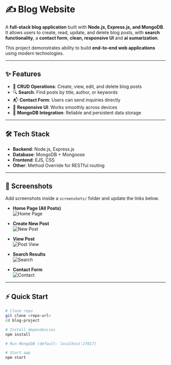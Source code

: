 # ✍️ Blog Website  

A **full-stack blog application** built with **Node.js, Express.js, and MongoDB**.  
It allows users to create, read, update, and delete blog posts, with **search functionality**, a **contact form**, **clean, responsive UI** and **ai sumarization**.  

This project demonstrates ability to build **end-to-end web applications** using modern technologies.  

---

## ✨ Features  

- 📝 **CRUD Operations**: Create, view, edit, and delete blog posts  
- 🔍 **Search**: Find posts by title, author, or keywords  
- 📬 **Contact Form**: Users can send inquiries directly  
- 📱 **Responsive UI**: Works smoothly across devices  
- 💾 **MongoDB Integration**: Reliable and persistent data storage  

---

## 🛠 Tech Stack  

- **Backend**: Node.js, Express.js  
- **Database**: MongoDB + Mongoose  
- **Frontend**: EJS, CSS  
- **Other**: Method Override for RESTful routing  

---

## 📸 Screenshots  

Add screenshots inside a `screenshots/` folder and update the links below.  

- **Home Page (All Posts)**  
  ![Home Page](/images/home-page.png)  

- **Create New Post**  
  ![New Post](/images/new-post.png)  

- **View Post**  
  ![Post View](/images/post-view.png)  

- **Search Results**  
  ![Search](/images/search.png)  

- **Contact Form**  
  ![Contact](/images/contact.png)  

---

## ⚡ Quick Start  

```bash
# Clone repo
git clone <repo-url>
cd blog-project

# Install dependencies
npm install

# Run MongoDB (default: localhost:27017)

# Start app
npm start
